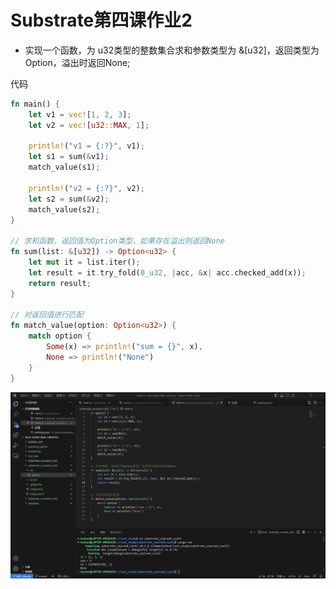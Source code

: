 # Substrate第四课作业2

* 实现一个函数，为 u32类型的整数集合求和参数类型为 &[u32]，返回类型为 Option，溢出时返回None;

代码

```rust
fn main() {
    let v1 = vec![1, 2, 3];
    let v2 = vec![u32::MAX, 1];
    
    println!("v1 = {:?}", v1);
    let s1 = sum(&v1);
    match_value(s1);
    
    println!("v2 = {:?}", v2);
    let s2 = sum(&v2);
    match_value(s2);
}

// 求和函数，返回值为Option类型，如果存在溢出则返回None
fn sum(list: &[u32]) -> Option<u32> {
    let mut it = list.iter();
    let result = it.try_fold(0_u32, |acc, &x| acc.checked_add(x));
    return result;
}

// 对返回值进行匹配
fn match_value(option: Option<u32>) {
    match option {
        Some(x) => println!("sum = {}", x),
        None => println!("None")
    }
}
```

![](./img2.png)